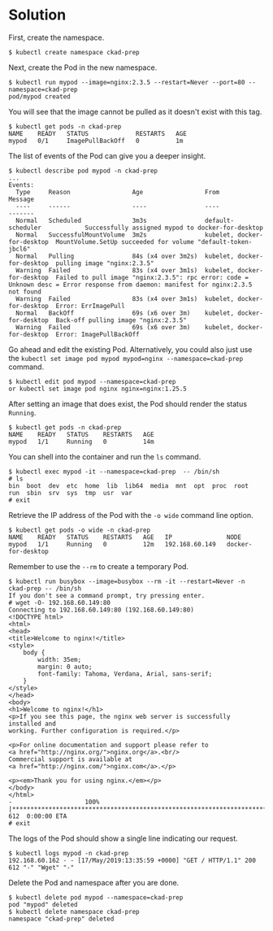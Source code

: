 # Solution

First, create the namespace.

```
$ kubectl create namespace ckad-prep
```

Next, create the Pod in the new namespace.

```
$ kubectl run mypod --image=nginx:2.3.5 --restart=Never --port=80 --namespace=ckad-prep
pod/mypod created
```

You will see that the image cannot be pulled as it doesn't exist with this tag.

```
$ kubectl get pods -n ckad-prep
NAME    READY   STATUS             RESTARTS   AGE
mypod   0/1     ImagePullBackOff   0          1m
```

The list of events of the Pod can give you a deeper insight.

```
$ kubectl describe pod mypod -n ckad-prep
...
Events:
  Type     Reason                 Age                 From                         Message
  ----     ------                 ----                ----                         -------
  Normal   Scheduled              3m3s                default-scheduler            Successfully assigned mypod to docker-for-desktop
  Normal   SuccessfulMountVolume  3m2s                kubelet, docker-for-desktop  MountVolume.SetUp succeeded for volume "default-token-jbcl6"
  Normal   Pulling                84s (x4 over 3m2s)  kubelet, docker-for-desktop  pulling image "nginx:2.3.5"
  Warning  Failed                 83s (x4 over 3m1s)  kubelet, docker-for-desktop  Failed to pull image "nginx:2.3.5": rpc error: code = Unknown desc = Error response from daemon: manifest for nginx:2.3.5 not found
  Warning  Failed                 83s (x4 over 3m1s)  kubelet, docker-for-desktop  Error: ErrImagePull
  Normal   BackOff                69s (x6 over 3m)    kubelet, docker-for-desktop  Back-off pulling image "nginx:2.3.5"
  Warning  Failed                 69s (x6 over 3m)    kubelet, docker-for-desktop  Error: ImagePullBackOff
```

Go ahead and edit the existing Pod. Alternatively, you could also just use the `kubectl set image pod mypod mypod=nginx --namespace=ckad-prep` command.

```
$ kubectl edit pod mypod --namespace=ckad-prep
or kubectl set image pod nginx nginx=nginx:1.25.5
```

After setting an image that does exist, the Pod should render the status `Running`.

```
$ kubectl get pods -n ckad-prep
NAME    READY   STATUS    RESTARTS   AGE
mypod   1/1     Running   0          14m
```

You can shell into the container and run the `ls` command.

```
$ kubectl exec mypod -it --namespace=ckad-prep  -- /bin/sh
# ls
bin  boot  dev	etc  home  lib	lib64  media  mnt  opt	proc  root  run  sbin  srv  sys  tmp  usr  var
# exit
```

Retrieve the IP address of the Pod with the `-o wide` command line option.

```
$ kubectl get pods -o wide -n ckad-prep
NAME    READY   STATUS    RESTARTS   AGE   IP               NODE
mypod   1/1     Running   0          12m   192.168.60.149   docker-for-desktop
```

Remember to use the `--rm` to create a temporary Pod.

```
$ kubectl run busybox --image=busybox --rm -it --restart=Never -n ckad-prep -- /bin/sh
If you don't see a command prompt, try pressing enter.
# wget -O- 192.168.60.149:80
Connecting to 192.168.60.149:80 (192.168.60.149:80)
<!DOCTYPE html>
<html>
<head>
<title>Welcome to nginx!</title>
<style>
    body {
        width: 35em;
        margin: 0 auto;
        font-family: Tahoma, Verdana, Arial, sans-serif;
    }
</style>
</head>
<body>
<h1>Welcome to nginx!</h1>
<p>If you see this page, the nginx web server is successfully installed and
working. Further configuration is required.</p>

<p>For online documentation and support please refer to
<a href="http://nginx.org/">nginx.org</a>.<br/>
Commercial support is available at
<a href="http://nginx.com/">nginx.com</a>.</p>

<p><em>Thank you for using nginx.</em></p>
</body>
</html>
-                    100% |**********************************************************************|   612  0:00:00 ETA
# exit
```

The logs of the Pod should show a single line indicating our request.

```
$ kubectl logs mypod -n ckad-prep
192.168.60.162 - - [17/May/2019:13:35:59 +0000] "GET / HTTP/1.1" 200 612 "-" "Wget" "-"
```

Delete the Pod and namespace after you are done.

```
$ kubectl delete pod mypod --namespace=ckad-prep
pod "mypod" deleted
$ kubectl delete namespace ckad-prep
namespace "ckad-prep" deleted
```
